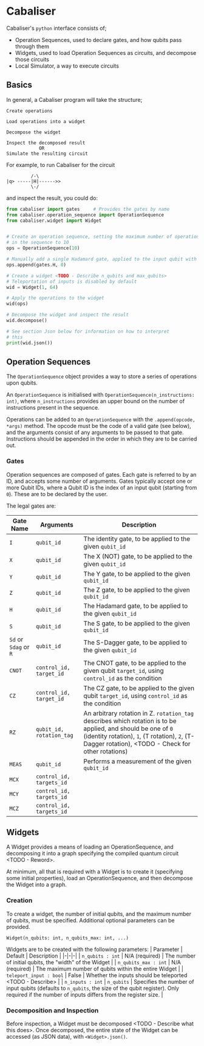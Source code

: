 # Cabaliser

Cabaliser's `python` interface consists of;
- Operation Sequences, used to declare gates, and how qubits pass through them
- Widgets, used to load Operation Sequences as circuits, and decompose those circuits
- Local Simulator, a way to execute circuits


## Basics 

In general, a Cabaliser program will take the structure;

```
Create operations

Load operations into a widget

Decompose the widget

Inspect the decomposed result
            OR 
Simulate the resulting circuit
```

For example, to run Cabaliser for the circuit
``` <TODO - Format with nice ASCII>
         /-\ 
|q> -----|H|------>>
         \-/
```
and inspect the result, you could do:

```python
from cabaliser import gates     # Provides the gates by name
from cabaliser.operation_sequence import OperationSequence
from cabaliser.widget import Widget


# Create an operation sequence, setting the maximum number of operations
# in the sequence to 10
ops = OperationSequence(10)

# Manually add a single Hadamard gate, applied to the input qubit with ID 0
ops.append(gates.H, 0)

# Create a widget <TODO - Describe n_qubits and max_qubits>
# Teleportation of inputs is disabled by default
wid = Widget(1, 64)

# Apply the operations to the widget
wid(ops)

# Decompose the widget and inspect the result
wid.decompose()

# See section Json below for information on how to interpret
# this
print(wid.json())
```


## Operation Sequences

The `OperationSequence` object provides a way to store a series of operations upon qubits.

An `OperationSequence` is initialised with `OperationSequence(n_instructions: int)`, where `n_instructions` provides an upper bound on the number of instructions present in the sequence.

Operations can be added to an `OperationSequence` with the `.append(opcode, *args)` method.
The opcode must be the code of a valid gate (see below), and the arguments consist of any arguments to be passed to that gate.  Instructions should be appended in the order in which they are to be carried out.

### Gates

Operation sequences are composed of gates. Each gate is referred to by an ID, and accepts some number of arguments. Gates typically accept one or more Qubit IDs, where a Qubit ID is the index of an input qubit (starting from `0`). These are to be declared by the user.

The legal gates are:

| Gate Name | Arguments | Description |
|-|-|-|
| `I` | `qubit_id` | The identity gate, to be applied to the given `qubit_id` |
| `X` | `qubit_id` | The X (NOT) gate, to be applied to the given `qubit_id` |
| `Y` | `qubit_id` | The Y gate, to be applied to the given `qubit_id` |
| `Z` | `qubit_id` | The Z gate, to be applied to the given `qubit_id` |
| `H` | `qubit_id` | The Hadamard gate, to be applied to the given `qubit_id` |
| `S` | `qubit_id` | The S gate, to be applied to the given `qubit_id` |
| `Sd` or `Sdag` or `R` | `qubit_id` | The S-Dagger gate, to be applied to the given `qubit_id` |
| `CNOT` | `control_id, target_id` | The CNOT gate, to be applied to the given qubit `target_id`, using `control_id` as the condition |
| `CZ` | `control_id, target_id` | The CZ gate, to be applied to the given qubit `target_id`, using `control_id` as the condition |
| `RZ` | `qubit_id, rotation_tag` | An arbitrary rotation in Z. `rotation_tag` describes which rotation is to be applied, and should be one of `0` (identity rotation), `1`, (T rotation), `2`, (T-Dagger rotation), <TODO - Check for other rotations) |
| `MEAS` |  `qubit_id` | Performs a measurement of the given `qubit_id` | 
| `MCX` | `control_id, targets_id` | <TODO> |
| `MCY` | `control_id, targets_id` | <TODO> |
| `MCZ` | `control_id, targets_id` | <TODO> |


## Widgets

A Widget provides a means of loading an OperationSequence, and decomposing it into a graph specifying the compiled quantum circuit <TODO - Reword>.

At minimum, all that is required with a Widget is to create it (specifying some initial properties), load an OperationSequence, and then decompose the Widget into a graph.

### Creation

To create a widget, the number of initial qubits, and the maximum number of qubits, must be specified. Additional optional parameters can be provided.

```
Widget(n_qubits: int, n_qubits_max: int, ...)
```

Widgets are to be created with the following parameters:
| Parameter | Default | Description |
|-|-|-|
| `n_qubits : int` | N/A (required) | The number of initial qubits, the "width" of the Widget |
| `n_qubits_max : int` | N/A (required) | The maximum number of qubits within the entire Widget |
| `teleport_input : bool` | False | Whether the inputs should be teleported <TODO - Describe> | 
| `n_inputs : int` | `n_qubits` | Specifies the number of input qubits (defaults to `n_qubits`, the size of the qubit register). Only required if the number of inputs differs from the register size. |


### Decomposition and Inspection

Before inspection, a Widget must be decomposed <TODO - Describe what this does>. Once decomposed, the entire state of the Widget can be accessed (as JSON data), with `<Widget>.json()`.

